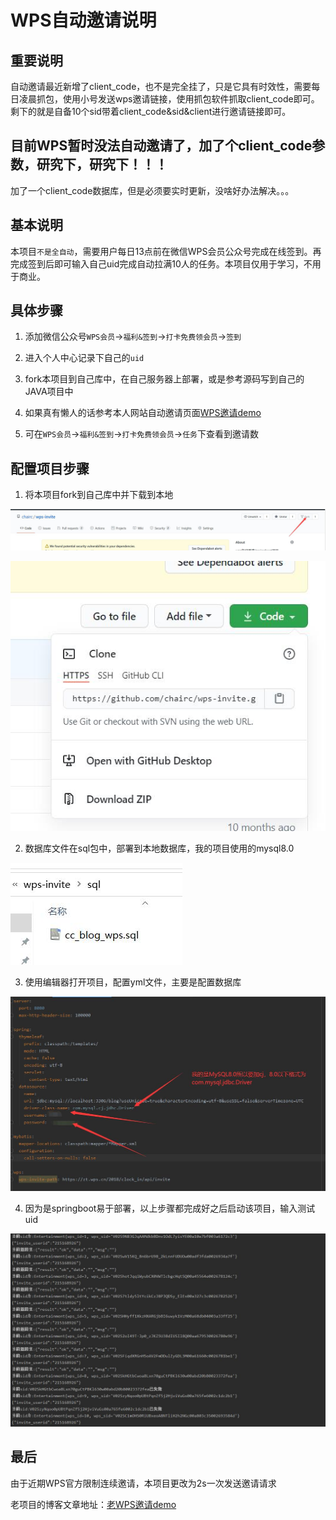 # WPS自动邀请说明

## 重要说明

自动邀请最近新增了client_code，也不是完全挂了，只是它具有时效性，需要每日凌晨抓包，使用小号发送wps邀请链接，使用抓包软件抓取client_code即可。剩下的就是自备10个sid带着client_code&sid&client进行邀请链接即可。

## 目前WPS暂时没法自动邀请了，加了个client_code参数，研究下，研究下！！！

加了一个client_code数据库，但是必须要实时更新，没啥好办法解决。。。

## 基本说明

本项目`不是全自动`，需要用户每日13点前在微信WPS会员公众号完成在线签到。再完成签到后即可输入自己uid完成自动拉满10人的任务。本项目仅用于学习，不用于商业。

## 具体步骤

1. 添加微信公众号`WPS会员`→`福利&签到`→`打卡免费领会员`→`签到`
2. 进入个人中心记录下自己的`uid`

3. fork本项目到自己库中，在自己服务器上部署，或是参考源码写到自己的JAVA项目中

4. 如果真有懒人的话参考本人网站自动邀请页面[WPS邀请demo](https://chairc.cn/entertainment/wps "WPS邀请demo")
5. 可在`WPS会员`→`福利&签到`→`打卡免费领会员`→`任务`下查看到邀请数

## 配置项目步骤

1. 将本项目fork到自己库中并下载到本地

![fork](./pic/fork.jpg)

![clone](./pic/clone.jpg)

2. 数据库文件在sql包中，部署到本地数据库，我的项目使用的mysql8.0

![sql](./pic/sql.jpg)

3. 使用编辑器打开项目，配置yml文件，主要是配置数据库

![yml](./pic/yml.jpg)

4. 因为是springboot易于部署，以上步骤都完成好之后启动该项目，输入测试uid

![test](./pic/test.jpg)

## 最后

由于近期WPS官方限制连续邀请，本项目更改为2s一次发送邀请请求

老项目的博客文章地址：[老WPS邀请demo](https://chairc.cn/article/title/article_ZxAhuEYyhNjkgyV "老WPS邀请demo博客文章地址")